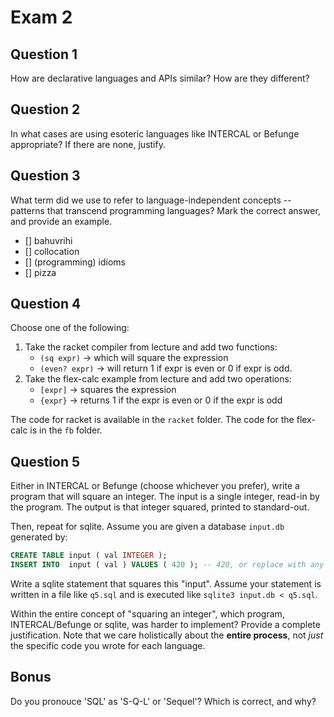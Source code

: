 # Exam 2

## Question 1

How are declarative languages and APIs similar?
How are they different?

## Question 2

In what cases are using esoteric languages like INTERCAL or Befunge appropriate?
If there are none, justify.

## Question 3

What term did we use to refer to language-independent concepts -- patterns that transcend programming languages?
Mark the correct answer, and provide an example.
- [] bahuvrihi
- [] collocation
- [] (programming) idioms
- [] pizza

## Question 4

Choose one of the following:
1. Take the racket compiler from lecture and add two functions:
   + `(sq expr)` -> which will square the expression
   + `(even? expr)` -> will return 1 if expr is even or 0 if expr is odd.
2. Take the flex-calc example from lecture and add two operations:
   + `[expr]` -> squares the expression
   + `{expr}` -> returns 1 if the expr is even or 0 if the expr is odd

The code for racket is available in the `racket` folder.
The code for the flex-calc is in the `fb` folder.

## Question 5

Either in INTERCAL or Befunge (choose whichever you prefer), write a program that will square an integer.
The input is a single integer, read-in by the program.
The output is that integer squared, printed to standard-out.

Then, repeat for sqlite.
Assume you are given a database `input.db` generated by:
```sql
CREATE TABLE input ( val INTEGER );
INSERT INTO  input ( val ) VALUES ( 420 ); -- 420, or replace with any integer from the "input"
```
Write a sqlite statement that squares this "input".
Assume your statement is written in a file like `q5.sql` and is executed like `sqlite3 input.db < q5.sql`.

Within the entire concept of "squaring an integer", which program, INTERCAL/Befunge or sqlite, was harder to implement?
Provide a complete justification.
Note that we care holistically about the **entire process**, not _just_ the specific code you wrote for each language.

## Bonus
Do you pronouce 'SQL' as 'S-Q-L' or 'Sequel'?
Which is correct, and why?
